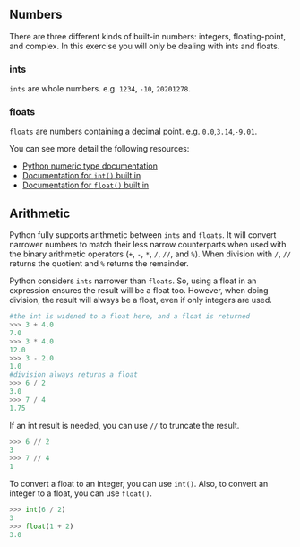 ## Numbers
There are three different kinds of built-in numbers: integers, floating-point, and complex. In this exercise you will only be dealing with ints and floats.

### ints
`ints` are whole numbers. e.g. `1234`, `-10`, `20201278`.

### floats
`floats` are numbers containing a decimal point. e.g. `0.0`,`3.14`,`-9.01`.


You can see more detail the following resources:
- [Python numeric type documentation](https://docs.python.org/3/library/stdtypes.html#typesnumeric)
- [Documentation for `int()` built in](https://docs.python.org/3/library/functions.html#int)
- [Documentation for `float()` built in](https://docs.python.org/3/library/functions.html#float)


## Arithmetic
Python fully supports arithmetic between `ints` and `floats`. It will convert narrower numbers to match their less narrow counterparts when used with the binary arithmetic operators (`+`, `-`, `*`, `/`, `//`, and `%`). When division with `/`, `//` returns the quotient and `%` returns the remainder.

Python considers `ints` narrower than `floats`. So, using a float in an expression ensures the result will be a float too. However, when doing division, the result will always be a float, even if only integers are used.

```python
#the int is widened to a float here, and a float is returned
>>> 3 + 4.0
7.0
>>> 3 * 4.0
12.0
>>> 3 - 2.0
1.0
#division always returns a float
>>> 6 / 2
3.0
>>> 7 / 4
1.75
```

If an int result is needed, you can use `//` to truncate the result.

```python
>>> 6 // 2
3
>>> 7 // 4
1
```

To convert a float to an integer, you can use `int()`. Also, to convert an integer to a float, you can use `float()`.
```python
>>> int(6 / 2)
3
>>> float(1 + 2)
3.0
```